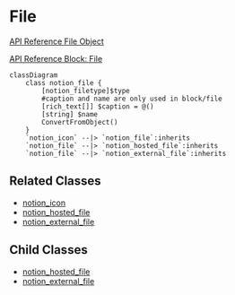 # File

[API Reference File Object](https://developers.notion.com/reference/file-object)

[API Reference Block: File](https://developers.notion.com/reference/block#file)

```mermaid
classDiagram
    class notion_file {
        [notion_filetype]$type
        #caption and name are only used in block/file
        [rich_text[]] $caption = @()
        [string] $name
        ConvertFromObject()
    }
    `notion_icon` --|> `notion_file`:inherits
    `notion_file` --|> `notion_hosted_file`:inherits
    `notion_file` --|> `notion_external_file`:inherits
```

## Related Classes

- [notion_icon](../General/00_icon.md)
- [notion_hosted_file](./02_notion_hosted_file.md)
- [notion_external_file](./03_external_file.md)


## Child Classes

- [notion_hosted_file](./02_notion_hosted_file.md)
- [notion_external_file](./03_external_file.md)
